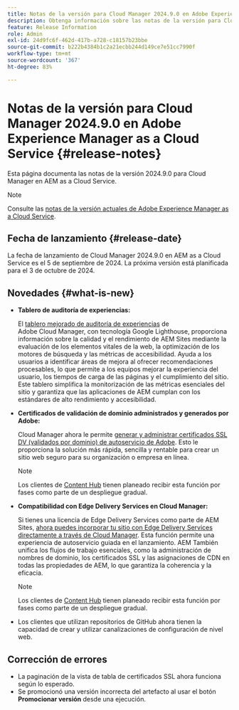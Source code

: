 ```yaml
---
title: Notas de la versión para Cloud Manager 2024.9.0 en Adobe Experience Manager as a Cloud Service
description: Obtenga información sobre las notas de la versión para Cloud Manager 2024.9.0 en AEM as a Cloud Service.
feature: Release Information
role: Admin
exl-id: 24d9fc6f-462d-417b-a728-c18157b23bbe
source-git-commit: b222b4384b1c2a21ecbb244d149ce7e51cc7990f
workflow-type: tm+mt
source-wordcount: '367'
ht-degree: 83%

---
```


# Notas de la versión para Cloud Manager 2024.9.0 en Adobe Experience Manager as a Cloud Service {#release-notes}

Esta página documenta las notas de la versión 2024.9.0 para Cloud Manager en AEM as a Cloud Service.

>[!NOTE]
>
>Consulte las [notas de la versión actuales de Adobe Experience Manager as a Cloud Service](/help/release-notes/release-notes-cloud/release-notes-current.md).

## Fecha de lanzamiento {#release-date}

La fecha de lanzamiento de Cloud Manager 2024.9.0 en AEM as a Cloud Service es el 5 de septiembre de 2024. La próxima versión está planificada para el 3 de octubre de 2024.

## Novedades {#what-is-new}

* **Tablero de auditoría de experiencias:**

  El [tablero mejorado de auditoría de experiencias](/help/implementing/cloud-manager/experience-audit-dashboard.md) de Adobe Cloud Manager, con tecnología Google Lighthouse, proporciona información sobre la calidad y el rendimiento de AEM Sites mediante la evaluación de los elementos vitales de la web, la optimización de los motores de búsqueda y las métricas de accesibilidad. Ayuda a los usuarios a identificar áreas de mejora al ofrecer recomendaciones procesables, lo que permite a los equipos mejorar la experiencia del usuario, los tiempos de carga de las páginas y el cumplimiento del sitio. Este tablero simplifica la monitorización de las métricas esenciales del sitio y garantiza que las aplicaciones de AEM cumplan con los estándares de alto rendimiento y accesibilidad.

* **Certificados de validación de dominio administrados y generados por Adobe:**

  Cloud Manager ahora le permite [generar y administrar certificados SSL DV (validados por dominio) de autoservicio de Adobe](/help/implementing/cloud-manager/managing-ssl-certifications/add-ssl-certificate.md). Esto le proporciona la solución más rápida, sencilla y rentable para crear un sitio web seguro para su organización o empresa en línea. <!-- CMGR-52403 -->

  >[!NOTE]
  >
  >Los clientes de [Content Hub](/help/assets/product-overview.md) tienen planeado recibir esta función por fases como parte de un despliegue gradual.

* **Compatibilidad con Edge Delivery Services en Cloud Manager:**

  Si tienes una licencia de Edge Delivery Services como parte de AEM Sites, [ahora puedes incorporar tu sitio con Edge Delivery Services directamente a través de Cloud Manager](/help/implementing/cloud-manager/edge-delivery/introduction-to-edge-delivery-services.md). Esta función permite una experiencia de autoservicio guiada en el lanzamiento. AEM También unifica los flujos de trabajo esenciales, como la administración de nombres de dominio, los certificados SSL y las asignaciones de CDN en todas las propiedades de AEM, lo que garantiza la coherencia y la eficacia. <!-- CMGR-49859 -->

  >[!NOTE]
  >
  >Los clientes de [Content Hub](/help/assets/product-overview.md) tienen planeado recibir esta función por fases como parte de un despliegue gradual.

* Los clientes que utilizan repositorios de GitHub ahora tienen la capacidad de crear y utilizar canalizaciones de configuración de nivel web. <!--( KEEP IN? SP: YES CMGR-59046 and Slack https://cq-dev.slack.com/archives/C07LFP5BZ2L/p1725407057847379 ) -->

<!--
## Early adoption program {#early-adoption}

For a chance to test some upcoming features, be a part of Adobe's early adoption program. -->


## Corrección de errores

* La paginación de la vista de tabla de certificados SSL ahora funciona según lo esperado. <!-- (CMGR-60804 - [UI] Pagination doesn't work for ssl certificates) -->
* Se promocionó una versión incorrecta del artefacto al usar el botón **Promocionar versión** desde una ejecución. <!-- ( KEEP IN? SP: YES CMGR-59519 and Slack https://cq-dev.slack.com/archives/C07LFPN2R08/p1725408253474129 ) -->

<!-- * Slack message says next release? SP: REMOVE (Leave in for now) SSL Certificates table in Cloud Manager now enables pagination in the user experience. ( https://jira.corp.adobe.com/browse/CMGR-61041 and Slack https://cq-dev.slack.com/archives/C07LFRE9QJU/p1725408553760009 ) --<>
